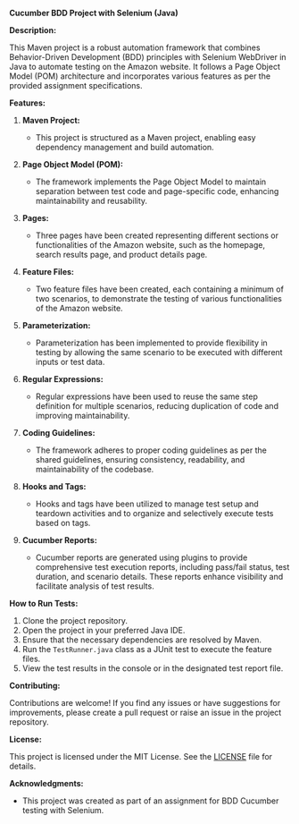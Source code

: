 
**Cucumber BDD Project with Selenium (Java)**

**Description:**

This Maven project is a robust automation framework that combines Behavior-Driven Development (BDD) principles with Selenium WebDriver in Java to automate testing on the Amazon website. It follows a Page Object Model (POM) architecture and incorporates various features as per the provided assignment specifications.

**Features:**

1. **Maven Project:** 
   - This project is structured as a Maven project, enabling easy dependency management and build automation.

2. **Page Object Model (POM):**
   - The framework implements the Page Object Model to maintain separation between test code and page-specific code, enhancing maintainability and reusability.

3. **Pages:**
   - Three pages have been created representing different sections or functionalities of the Amazon website, such as the homepage, search results page, and product details page.

4. **Feature Files:**
   - Two feature files have been created, each containing a minimum of two scenarios, to demonstrate the testing of various functionalities of the Amazon website.

5. **Parameterization:**
   - Parameterization has been implemented to provide flexibility in testing by allowing the same scenario to be executed with different inputs or test data.

6. **Regular Expressions:**
   - Regular expressions have been used to reuse the same step definition for multiple scenarios, reducing duplication of code and improving maintainability.

7. **Coding Guidelines:**
   - The framework adheres to proper coding guidelines as per the shared guidelines, ensuring consistency, readability, and maintainability of the codebase.

8. **Hooks and Tags:**
   - Hooks and tags have been utilized to manage test setup and teardown activities and to organize and selectively execute tests based on tags.

9. **Cucumber Reports:**
   - Cucumber reports are generated using plugins to provide comprehensive test execution reports, including pass/fail status, test duration, and scenario details. These reports enhance visibility and facilitate analysis of test results.

**How to Run Tests:**

1. Clone the project repository.
2. Open the project in your preferred Java IDE.
3. Ensure that the necessary dependencies are resolved by Maven.
4. Run the `TestRunner.java` class as a JUnit test to execute the feature files.
5. View the test results in the console or in the designated test report file.

**Contributing:**

Contributions are welcome! If you find any issues or have suggestions for improvements, please create a pull request or raise an issue in the project repository.

**License:**

This project is licensed under the MIT License. See the [LICENSE](./LICENSE) file for details.

**Acknowledgments:**

- This project was created as part of an assignment for BDD Cucumber testing with Selenium.


